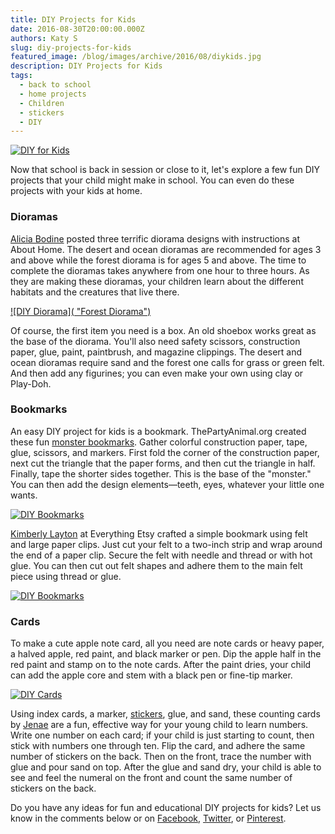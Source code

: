 ```yaml
---
title: DIY Projects for Kids
date: 2016-08-30T20:00:00.000Z
authors: Katy S
slug: diy-projects-for-kids
featured_image: /blog/images/archive/2016/08/diykids.jpg
description: DIY Projects for Kids
tags:
  - back to school
  - home projects
  - Children
  - stickers
  - DIY
---
```

[![DIY for Kids](/blog/images/diykids.jpg "DIY Banner")](/blog/images/diykids.jpg)

Now that school is back in session or close to it, let's explore a few fun DIY projects that your child might make in school. You can even do these projects with your kids at home. 

### Dioramas

[Alicia Bodine](https://www.thesprucecrafts.com/easy-ways-to-make-school-dioramas-2366269) posted three terrific diorama designs with instructions at About Home. The desert and ocean dioramas are recommended for ages 3 and above while the forest diorama is for ages 5 and above. The time to complete the dioramas takes anywhere from one hour to three hours. As they are making these dioramas, your children learn about the different habitats and the creatures that live there.

[![DIY Diorama]( "Forest Diorama")]()

Of course, the first item you need is a box. An old shoebox works great as the base of the diorama. You'll also need safety scissors, construction paper, glue, paint, paintbrush, and magazine clippings. The desert and ocean dioramas require sand and the forest one calls for grass or green felt. And then add any figurines; you can even make your own using clay or Play-Doh.

### Bookmarks

An easy DIY project for kids is a bookmark. ThePartyAnimal.org created these fun [monster bookmarks](https://www.freekidscrafts.com/monster-bookmark/). Gather colorful construction paper, tape, glue, scissors, and markers. First fold the corner of the construction paper, next cut the triangle that the paper forms, and then cut the triangle in half. Finally, tape the shorter sides together. This is the base of the "monster." You can then add the design elements—teeth, eyes, whatever your little one wants.

[![DIY Bookmarks](/blog/images/page-eating-monster-bookmark-craft.jpg "Monster Bookmarks")](/blog/images/page-eating-monster-bookmark-craft.jpg)

[Kimberly Layton](https://www.everythingetsy.com/2011/07/felt-bookmarks-tutorial-back-to-school/) at Everything Etsy crafted a simple bookmark using felt and large paper clips. Just cut your felt to a two-inch strip and wrap around the end of a paper clip. Secure the felt with needle and thread or with hot glue. You can then cut out felt shapes and adhere them to the main felt piece using thread or glue.

[![DIY Bookmarks](/blog/images/feltbookmarks11_thumb.jpg "Paperclip Bookmarks")](/blog/images/feltbookmarks11_thumb.jpg)

### Cards

To make a cute apple note card, all you need are note cards or heavy paper, a halved apple, red paint, and black marker or pen. Dip the apple half in the red paint and stamp on to the note cards. After the paint dries, your child can add the apple core and stem with a black pen or fine-tip marker.

[![DIY Cards](/blog/images/Think-Crafts-Apple-Notecards.jpg "Apple Cards")](/blog/images/Think-Crafts-Apple-Notecards.jpg)

Using index cards, a marker, [stickers](https://www.compandsave.com/paper/sticker-paper), glue, and sand, these counting cards by [Jenae](https://www.icanteachmychild.com/sand-numbers/) are a fun, effective way for your young child to learn numbers. Write one number on each card; if your child is just starting to count, then stick with numbers one through ten. Flip the card, and adhere the same number of stickers on the back. Then on the front, trace the number with glue and pour sand on top. After the glue and sand dry, your child is able to see and feel the numeral on the front and count the same number of stickers on the back.

Do you have any ideas for fun and educational DIY projects for kids? Let us know in the comments below or on [Facebook](https://www.facebook.com/compandsave.ink/), [Twitter](https://twitter.com/compandsave), or [Pinterest](https://www.pinterest.com/compandsave/).